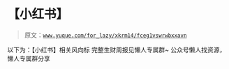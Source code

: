 # 【小红书】

> 原文：[`www.yuque.com/for_lazy/xkrm14/fceg1vswrwbxxavn`](https://www.yuque.com/for_lazy/xkrm14/fceg1vswrwbxxavn)

<ne-p id="u081b16d2" data-lake-id="u081b16d2"><ne-text id="u9eedad23">以下为：【小红书】相关风向标</ne-text></ne-p> <ne-p id="ucfc56f2d" data-lake-id="ucfc56f2d"><ne-text id="ua9463cef">完整生财周报见懒人专属群~</ne-text></ne-p> <ne-p id="ueedce3fc" data-lake-id="ueedce3fc"><ne-text id="u386b9a3a">公众号懒人找资源，懒人专属群分享</ne-text></ne-p>